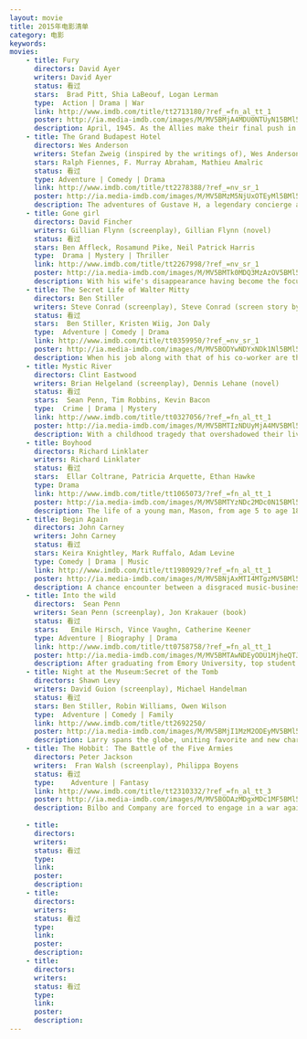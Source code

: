 ```yaml
---
layout: movie 
title: 2015年电影清单
category: 电影
keywords: 
movies: 
    - title: Fury 
      directors: David Ayer
      writers: David Ayer
      status: 看过
      stars:  Brad Pitt, Shia LaBeouf, Logan Lerman
      type:  Action | Drama | War 
      link: http://www.imdb.com/title/tt2713180/?ref_=fn_al_tt_1
      poster: http://ia.media-imdb.com/images/M/MV5BMjA4MDU0NTUyN15BMl5BanBnXkFtZTgwMzQxMzY4MjE@._V1_SX214_AL_.jpg
      description: April, 1945. As the Allies make their final push in the European Theatre, a battle-hardened army sergeant named Wardaddy commands a Sherman tank and his five-man crew on a deadly mission behind enemy lines. Out-numbered, out-gunned, and with a rookie soldier thrust into their platoon, Wardaddy and his men face overwhelming odds in their heroic attempts to strike at the heart of Nazi Germany.
    - title: The Grand Budapest Hotel
      directors: Wes Anderson
      writers: Stefan Zweig (inspired by the writings of), Wes Anderson (screenplay)
      stars: Ralph Fiennes, F. Murray Abraham, Mathieu Amalric
      status: 看过 
      type: Adventure | Comedy | Drama
      link: http://www.imdb.com/title/tt2278388/?ref_=nv_sr_1
      poster: http://ia.media-imdb.com/images/M/MV5BMzM5NjUxOTEyMl5BMl5BanBnXkFtZTgwNjEyMDM0MDE@._V1_SX214_AL_.jpg
      description: The adventures of Gustave H, a legendary concierge at a famous hotel from the fictional Republic of Zubrowka between the first and second World Wars, and Zero Moustafa, the lobby boy who becomes his most trusted friend.										Typical Wes Anderson cinematic style film, visually amazing, somtimes arty and esoteric. Checkout Moonrise Kingdom or The Life Aquatic or Fantastic Mr. Fox. P.S. This movie is devoted to Stefan Zweig and Walter Benjamin(http://en.wikipedia.org/wiki/Walter_Benjamin). 
    - title: Gone girl 
      directors: David Fincher
      writers: Gillian Flynn (screenplay), Gillian Flynn (novel) 
      status: 看过
      stars: Ben Affleck, Rosamund Pike, Neil Patrick Harris
      type:  Drama | Mystery | Thriller
      link: http://www.imdb.com/title/tt2267998/?ref_=nv_sr_1
      poster: http://ia.media-imdb.com/images/M/MV5BMTk0MDQ3MzAzOV5BMl5BanBnXkFtZTgwNzU1NzE3MjE@._V1_SY317_CR0,0,214,317_AL_.jpg
      description: With his wife's disappearance having become the focus of an intense media circus, a man sees the spotlight turned on him when it's suspected that he may not be innocent.
    - title: The Secret Life of Walter Mitty 
      directors: Ben Stiller
      writers: Steve Conrad (screenplay), Steve Conrad (screen story by)
      status: 看过
      stars:  Ben Stiller, Kristen Wiig, Jon Daly
      type:  Adventure | Comedy | Drama
      link: http://www.imdb.com/title/tt0359950/?ref_=nv_sr_1
      poster: http://ia.media-imdb.com/images/M/MV5BODYwNDYxNDk1Nl5BMl5BanBnXkFtZTgwOTAwMTk2MDE@._V1_SX214_AL_.jpg
      description: When his job along with that of his co-worker are threatened, Walter takes action in the real world embarking on a global journey that turns into an adventure more extraordinary than anything he could have ever imagined. Live by the rule of ABC. Adventure, Brave, Creative. Beautiful things never ask for attention. 
    - title: Mystic River
      directors: Clint Eastwood
      writers: Brian Helgeland (screenplay), Dennis Lehane (novel) 
      status: 看过
      stars:  Sean Penn, Tim Robbins, Kevin Bacon
      type:  Crime | Drama | Mystery 
      link: http://www.imdb.com/title/tt0327056/?ref_=fn_al_tt_1
      poster: http://ia.media-imdb.com/images/M/MV5BMTIzNDUyMjA4MV5BMl5BanBnXkFtZTYwNDc4ODM3._V1_SX214_AL_.jpg
      description: With a childhood tragedy that overshadowed their lives, three men are reunited by circumstance when one loses a daughter.
    - title: Boyhood 
      directors: Richard Linklater
      writers: Richard Linklater
      status: 看过
      stars:  Ellar Coltrane, Patricia Arquette, Ethan Hawke
      type: Drama 
      link: http://www.imdb.com/title/tt1065073/?ref_=fn_al_tt_1
      poster: http://ia.media-imdb.com/images/M/MV5BMTYzNDc2MDc0N15BMl5BanBnXkFtZTgwOTcwMDQ5MTE@._V1_SY317_CR0,0,214,317_AL_.jpg
      description: The life of a young man, Mason, from age 5 to age 18. Linklater somehow manages to authentically capture 12 years of life experiences into a beautiful and moving 3 hour film. Although the movie itself has nothing new, it is not difficult for us to feel the quintenssense of time. We hear a lot of age stories, but none of them can dwarf the story of our own life. Just seize the moment.
    - title: Begin Again 
      directors: John Carney
      writers: John Carney
      status: 看过
      stars: Keira Knightley, Mark Ruffalo, Adam Levine
      type: Comedy | Drama | Music
      link: http://www.imdb.com/title/tt1980929/?ref_=fn_al_tt_1
      poster: http://ia.media-imdb.com/images/M/MV5BNjAxMTI4MTgzMV5BMl5BanBnXkFtZTgwOTAwODEwMjE@._V1_SX214_AL_.jpg
      description: A chance encounter between a disgraced music-business executive and a young singer-songwriter new to Manhattan turns into a promising collaboration between the two talents. 
    - title: Into the wild
      directors:  Sean Penn
      writers: Sean Penn (screenplay), Jon Krakauer (book)
      status: 看过
      stars:   Emile Hirsch, Vince Vaughn, Catherine Keener
      type: Adventure | Biography | Drama 
      link: http://www.imdb.com/title/tt0758758/?ref_=fn_al_tt_1
      poster: http://ia.media-imdb.com/images/M/MV5BMTAwNDEyODU1MjheQTJeQWpwZ15BbWU2MDc3NDQwNw@@._V1_SY317_CR0,0,214,317_AL_.jpg
      description: After graduating from Emory University, top student and athlete Christopher McCandless abandons his possessions, gives his entire $24,000 savings account to charity and hitchhikes to Alaska to live in the wilderness. Along the way, Christopher encounters a series of characters that shape his life.
    - title: Night at the Museum:Secret of the Tomb 
      directors: Shawn Levy 
      writers: David Guion (screenplay), Michael Handelman 
      status: 看过
      stars: Ben Stiller, Robin Williams, Owen Wilson
      type:  Adventure | Comedy | Family 
      link: http://www.imdb.com/title/tt2692250/
      poster: http://ia.media-imdb.com/images/M/MV5BMjI1MzM2ODEyMV5BMl5BanBnXkFtZTgwNTIzODAwMzE@._V1_SY317_CR3,0,214,317_AL_.jpg
      description: Larry spans the globe, uniting favorite and new characters while embarking on an epic quest to save the magic before it is gone forever. family film...
    - title: The Hobbit： The Battle of the Five Armies
      directors: Peter Jackson 
      writers:  Fran Walsh (screenplay), Philippa Boyens 
      status: 看过
      type:    Adventure | Fantasy 
      link: http://www.imdb.com/title/tt2310332/?ref_=fn_al_tt_3
      poster: http://ia.media-imdb.com/images/M/MV5BODAzMDgxMDc1MF5BMl5BanBnXkFtZTgwMTI0OTAzMjE@._V1_SX214_AL_.jpg
      description: Bilbo and Company are forced to engage in a war against an array of combatants and keep the Lonely Mountain from falling into the hands of a rising darkness.
 
    - title:
      directors: 
      writers: 
      status: 看过
      type:  
      link: 
      poster: 
      description: 
    - title:
      directors: 
      writers: 
      status: 看过
      type:  
      link: 
      poster: 
      description: 
    - title:
      directors: 
      writers: 
      status: 看过
      type:  
      link: 
      poster: 
      description: 
---
```

